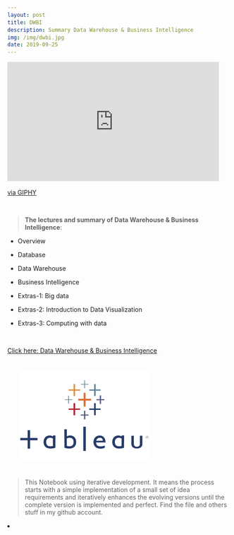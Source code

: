 ```yaml
---
layout: post
title: DWBI
description: Summary Data Warehouse & Business Intelligence
img: /img/dwbi.jpg
date: 2019-09-25
---
```


<iframe src="https://giphy.com/embed/xTiTnxpQ3ghPiB2Hp6" width="480" height="270" frameBorder="0" class="giphy-embed" allowFullScreen></iframe><p><a href="https://giphy.com/gifs/animation-animated-gif-xTiTnxpQ3ghPiB2Hp6">via GIPHY</a></p>
<Br>

> **The lectures and summary of Data Warehouse & Business Intelligence**:


* Overview

* Database

* Data Warehouse

* Business Intelligence

* Extras-1: Big data

* Extras-2: Introduction to Data Visualization

* Extras-3: Computing with data

<Br>
  
<a href="https://itsmecevi.github.io/dwbi">Click here: Data Warehouse & Business Intelligence</a>
<Br>
  
<img class="col one right" src="/img/tableau1.png" style="padding:25px">

<Br>

> This Notebook using iterative development. It means the process starts with a simple implementation of a small set of idea requirements and iteratively enhances the evolving versions until the complete version is implemented and perfect.
> Find the file and others stuff in my github account.


<li>
<a id="icon" href="https://github.com/itsmecevi" target="_blank"><i class="fa fa-github fa-fw fa-2x"></i></a>
</li>
